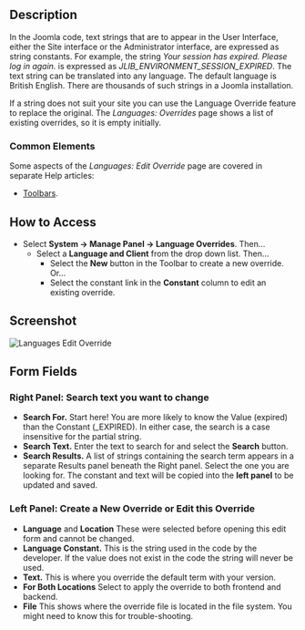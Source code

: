 <!-- Filename: Help4.x:Languages:_Edit_Override / Display title: Languages: Edit Override -->

## Description

In the Joomla code, text strings that are to appear in the User
Interface, either the Site interface or the Administrator interface, are
expressed as string constants. For example, the string *Your session has
expired. Please log in again.* is expressed as
*JLIB_ENVIRONMENT_SESSION_EXPIRED*. The text string can be translated
into any language. The default language is British English. There are
thousands of such strings in a Joomla installation.

If a string does not suit your site you can use the Language Override
feature to replace the original. The *Languages: Overrides* page shows a list
of existing overrides, so it is empty initially.

### Common Elements

Some aspects of the *Languages: Edit Override* page are covered in separate 
Help articles:

* [Toolbars](jdocmanual?article=help/common-elements/toolbars "").

## How to Access

- Select **System → Manage Panel → Language Overrides**. Then...
  - Select a **Language and Client** from the drop down list. Then...
    - Select the **New** button in the Toolbar to create a new override.
      Or...
    - Select the constant link in the **Constant** column to edit an
      existing override.

## Screenshot

![Languages Edit Override](../../../en/images/languages/languages-edit-override.png)

## Form Fields

### Right Panel: Search text you want to change

- **Search For.** Start here! You are more likely to know the Value
  (expired) than the Constant (\_EXPIRED). In either case, the search is
  a case insensitive for the partial string.
- **Search Text.** Enter the text to search for and select the
  **Search** button.
- **Search Results.** A list of strings containing the search term
  appears in a separate Results panel beneath the Right panel. Select the 
  one you are looking for. The constant and text will be copied into the 
  **left panel** to be updated and saved. 

### Left Panel: Create a New Override or Edit this Override

- **Language** and **Location** These were selected before opening this
  edit form and cannot be changed.
- **Language Constant.** This is the string used in the code by the
  developer. If the value does not exist in the code the string will
  never be used.
- **Text.** This is where you override the default term with your
  version.
- **For Both Locations** Select to apply the override to both frontend and
  backend.
- **File** This shows where the override file is located in the file
  system. You might need to know this for trouble-shooting.
